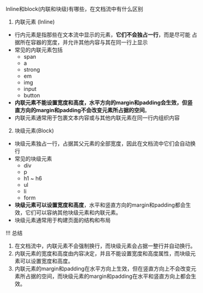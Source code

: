 lnline和block(内联和块级)有哪些，在文档流中有什么区别
1. 内联元素 (lnline)
- 行内元素是指那些在文本流中显示的元素，**它们不会独占一行**，而是尽可能
占据所在容器的宽度，并允许其他内容与其在同一行上显示
- 常见的内联元素包括
    - span
    - a
    - strong
    - em
    - img
    - input
    - button
- **内联元素不能设置宽度和高度，水平方向的margin和padding会生效，但竖直方向的margin和padding不会改变元素所占据的空间**。
- 内联元素通常用于包裹文本内容或与其他内联元素在同一行内组织内容
2. 块级元素(Block)
- 块级元素独占一行，占据其父元素的全部宽度，因此在文档流中它们会自动换行
- 常见的块级元素
    - div
    - p
    - h1 ~ h6
    - ul
    - li
    - form
- **块级元素可以设置宽度和高度**，水平和竖直方向的margin和padding都会生效，它们可以容纳其他块级元素和内联元素。
- 块级元素通常用于构建页面的结构和布局

!!! 总结
1. 在文档流中，内联元素不会强制换行，而块级元素会占据一整行并自动换行。
2. 内联元素的宽度和高度由内容决定，并且不能设置宽度和高度属性，而块级元素可以设置宽度和高度。
3. 内联元素的margin和padding在水平方向上生效，但在竖直方向上不会改变元素所占据的空间，而块级元素的margin和padding在水平和竖直方向上都会生效。